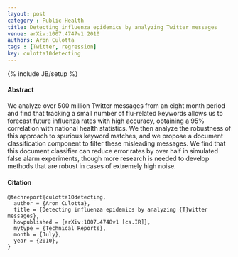 ```yaml
---
layout: post
category : Public Health
title: Detecting influenza epidemics by analyzing Twitter messages
venue: arXiv:1007.4747v1 2010
authors: Aron Culotta
tags : [Twitter, regression]
key: culotta10detecting
---
```

{% include JB/setup %}

#### Abstract

We analyze over 500 million Twitter messages from an eight month period and
find that tracking a small number of flu-related keywords allows us to
forecast future influenza rates with high accuracy, obtaining a 95%
correlation with national health statistics. We then analyze the robustness of
this approach to spurious keyword matches, and we propose a document
classification component to filter these misleading messages. We find that
this document classifier can reduce error rates by over half in simulated
false alarm experiments, though more research is needed to develop methods
that are robust in cases of extremely high noise.

#### Citation

    @techreport{culotta10detecting,
      author = {Aron Culotta},
      title = {Detecting influenza epidemics by analyzing {T}witter messages},
      howpublished = {arXiv:1007.4748v1 [cs.IR]},
      mytype = {Technical Reports},
      month = {July},
      year = {2010},
    }
